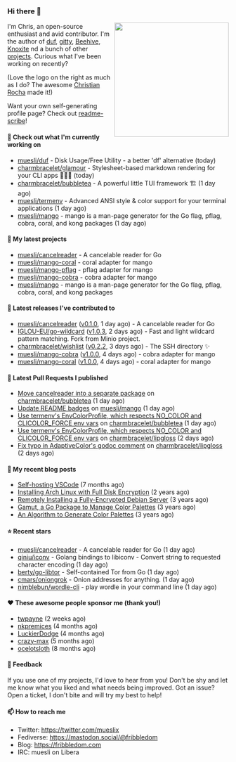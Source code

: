 ### Hi there 👋

<img align="right" src="https://raw.githubusercontent.com/muesli/muesli/master/assets/termenv.png" width="260">

I'm Chris, an open-source enthusiast and avid contributor. I'm the author of [duf](https://github.com/muesli/duf),
[gitty](https://github.com/muesli/gitty), [Beehive](https://github.com/muesli/beehive), [Knoxite](https://github.com/knoxite/knoxite)
 nd a bunch of other [projects](https://fribbledom.com/projects/). Curious what I've been working on recently?

(Love the logo on the right as much as I do? The awesome [Christian Rocha](https://github.com/meowgorithm/) made it!)

Want your own self-generating profile page? Check out [readme-scribe](https://github.com/muesli/readme-scribe)!

#### 👷 Check out what I'm currently working on

- [muesli/duf](https://github.com/muesli/duf) - Disk Usage/Free Utility - a better &#39;df&#39; alternative (today)
- [charmbracelet/glamour](https://github.com/charmbracelet/glamour) - Stylesheet-based markdown rendering for your CLI apps 💇🏻‍♀️ (today)
- [charmbracelet/bubbletea](https://github.com/charmbracelet/bubbletea) - A powerful little TUI framework 🏗 (1 day ago)
- [muesli/termenv](https://github.com/muesli/termenv) - Advanced ANSI style &amp; color support for your terminal applications (1 day ago)
- [muesli/mango](https://github.com/muesli/mango) - mango is a man-page generator for the Go flag, pflag, cobra, coral, and kong packages (1 day ago)

#### 🌱 My latest projects

- [muesli/cancelreader](https://github.com/muesli/cancelreader) - A cancelable reader for Go
- [muesli/mango-coral](https://github.com/muesli/mango-coral) - coral adapter for mango
- [muesli/mango-pflag](https://github.com/muesli/mango-pflag) - pflag adapter for mango
- [muesli/mango-cobra](https://github.com/muesli/mango-cobra) - cobra adapter for mango
- [muesli/mango](https://github.com/muesli/mango) - mango is a man-page generator for the Go flag, pflag, cobra, coral, and kong packages

#### 🔭 Latest releases I've contributed to

- [muesli/cancelreader](https://github.com/muesli/cancelreader) ([v0.1.0](https://github.com/muesli/cancelreader/releases/tag/v0.1.0), 1 day ago) - A cancelable reader for Go
- [IGLOU-EU/go-wildcard](https://github.com/IGLOU-EU/go-wildcard) ([v1.0.3](https://github.com/IGLOU-EU/go-wildcard/releases/tag/v1.0.3), 2 days ago) - Fast and light wildcard pattern matching. Fork from Minio project.
- [charmbracelet/wishlist](https://github.com/charmbracelet/wishlist) ([v0.2.2](https://github.com/charmbracelet/wishlist/releases/tag/v0.2.2), 3 days ago) - The SSH directory ✨
- [muesli/mango-cobra](https://github.com/muesli/mango-cobra) ([v1.0.0](https://github.com/muesli/mango-cobra/releases/tag/v1.0.0), 4 days ago) - cobra adapter for mango
- [muesli/mango-coral](https://github.com/muesli/mango-coral) ([v1.0.0](https://github.com/muesli/mango-coral/releases/tag/v1.0.0), 4 days ago) - coral adapter for mango

#### 🔨 Latest Pull Requests I published

- [Move cancelreader into a separate package](https://github.com/charmbracelet/bubbletea/pull/222) on [charmbracelet/bubbletea](https://github.com/charmbracelet/bubbletea) (1 day ago)
- [Update README badges](https://github.com/muesli/mango/pull/9) on [muesli/mango](https://github.com/muesli/mango) (1 day ago)
- [Use termenv&#39;s EnvColorProfile, which respects NO_COLOR and CLICOLOR_FORCE env vars](https://github.com/charmbracelet/bubbletea/pull/221) on [charmbracelet/bubbletea](https://github.com/charmbracelet/bubbletea) (1 day ago)
- [Use termenv&#39;s EnvColorProfile, which respects NO_COLOR and CLICOLOR_FORCE env vars](https://github.com/charmbracelet/lipgloss/pull/64) on [charmbracelet/lipgloss](https://github.com/charmbracelet/lipgloss) (2 days ago)
- [Fix typo in AdaptiveColor&#39;s godoc comment](https://github.com/charmbracelet/lipgloss/pull/63) on [charmbracelet/lipgloss](https://github.com/charmbracelet/lipgloss) (2 days ago)

#### 📜 My recent blog posts

- [Self-hosting VSCode](https://fribbledom.com/posts/selfhosting-vscode/) (7 months ago)
- [Installing Arch Linux with Full Disk Encryption](https://fribbledom.com/posts/encrypted-arch-install/) (2 years ago)
- [Remotely Installing a Fully-Encrypted Debian Server](https://fribbledom.com/posts/encrypted-remote-debian-install/) (3 years ago)
- [Gamut, a Go Package to Manage Color Palettes](https://fribbledom.com/posts/gamut-package-to-handle-color-palettes/) (3 years ago)
- [An Algorithm to Generate Color Palettes](https://fribbledom.com/posts/an-algorithm-to-generate-color-palettes/) (3 years ago)

#### ⭐ Recent stars

- [muesli/cancelreader](https://github.com/muesli/cancelreader) - A cancelable reader for Go (1 day ago)
- [qiniu/iconv](https://github.com/qiniu/iconv) - Golang bindings to libiconv - Convert string to requested character encoding (1 day ago)
- [berty/go-libtor](https://github.com/berty/go-libtor) - Self-contained Tor from Go (1 day ago)
- [cmars/oniongrok](https://github.com/cmars/oniongrok) - Onion addresses for anything. (1 day ago)
- [nimblebun/wordle-cli](https://github.com/nimblebun/wordle-cli) - play wordle in your command line (1 day ago)

#### ❤️ These awesome people sponsor me (thank you!)

- [twpayne](https://github.com/twpayne) (2 weeks ago)
- [nkpremices](https://github.com/nkpremices) (4 months ago)
- [LuckierDodge](https://github.com/LuckierDodge) (4 months ago)
- [crazy-max](https://github.com/crazy-max) (5 months ago)
- [ocelotsloth](https://github.com/ocelotsloth) (8 months ago)

#### 💬 Feedback

If you use one of my projects, I'd love to hear from you! Don't be shy and let me know what you liked
and what needs being improved. Got an issue? Open a ticket, I don't bite and will try my best to help!

#### 📫 How to reach me

- Twitter: https://twitter.com/mueslix
- Fediverse: https://mastodon.social/@fribbledom
- Blog: https://fribbledom.com
- IRC: muesli on Libera
